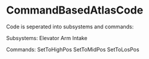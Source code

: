 # CommandBasedAtlasCode

Code is seperated into subsystems and commands:

Subsystems:
Elevator
Arm
Intake


Commands:
SetToHighPos
SetToMidPos
SetToLosPos
